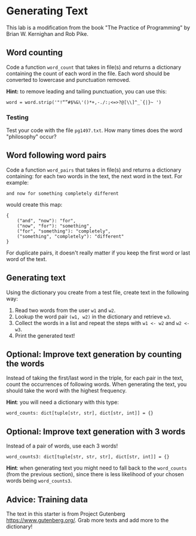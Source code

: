 

# Generating Text

This lab is a modification from the book "The Practice of Programming" by Brian W. Kernighan and Rob Pike.


## Word counting

Code a function `word_count` that takes in file(s) and returns a dictionary containing the count of each word in the file. Each word should be converted to lowercase and punctuation removed.

**Hint:** to remove leading and tailing punctuation, you can use this:

    word = word.strip('"!“”#$%&\'()*+,-./:;<=>?@[\\]^_`{|}~ ')


### Testing

Test your code with the file `pg1497.txt`. How many times does the word "philosophy" occur?


## Word following word pairs

Code a function `word_pairs` that takes in file(s) and returns a dictionary containing: for each two words in the text, the next word in the text. For example:

    and now for something completely different

would create this map:

    {
        ("and", "now"): "for",
        ("now", "for"): "something",
        ("for", "something"): "completely",
        ("something", "completely"): "different"
    }

For duplicate pairs, it doesn't really matter if you keep the first word or last word of the text.


## Generating text

Using the dictionary you create from a test file, create text in the following way:

1.  Read two words from the user `w1` and `w2`.
2.  Lookup the word pair `(w1, w2)` in the dictionary and retrieve `w3`.
3.  Collect the words in a list and repeat the steps with `w1 <- w2` and `w2 <- w3`.
4.  Print the generated text!


## Optional: Improve text generation by counting the words

Instead of taking the first/last word in the triple, for each pair in the text, count the occurrences of following words. When generating the text, you should take the word with the highest frequency.

**Hint**: you will need a dictionary with this type:

    word_counts: dict[tuple[str, str], dict[str, int]] = {}


## Optional: Improve text generation with 3 words

Instead of a pair of words, use each 3 words!

    word_counts3: dict[tuple[str, str, str], dict[str, int]] = {}

**Hint**: when generating text you might need to fall back to the `word_counts` (from the previous section), since there is less likelihood of your chosen words being `word_counts3`.


## Advice: Training data

The text in this starter is from Project Gutenberg <https://www.gutenberg.org/>. Grab more texts and add more to the dictionary!

